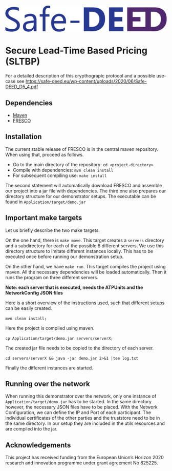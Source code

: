 ![Safe-DEED Logo](https://github.com/Safe-DEED/SLTBP/blob/master/Safe-DEED_logo.png)

# Secure Lead-Time Based Pricing (SLTBP)
For a detailed description of this crypthograpic protocol and a possible use-case see https://safe-deed.eu/wp-content/uploads/2020/06/Safe-DEED_D5_4.pdf

## Dependencies

- [Maven](https://maven.apache.org/)
- [FRESCO](https://github.com/aicis/fresco)


## Installation
The current stable release of FRESCO is in the central maven repository. When using that, proceed as follows.

- Go to the main directory of the repository: `cd <project-directory>`
- Compile with dependencies: `mvn clean install`
- For subsequent compiling use: `make install`

The second statement will automatically download FRESCO and assemble our project into a jar file with dependencies. The third
one also prepares our directory structure for our demonstrator setups. The executable can be found in `Application/target/demo.jar`

## Important make targets

Let us briefly describe the two make targets. 


On the one hand, there is `make move`. This target creates a `servers` directory and a subdirectory for each of the possible 8 different servers.
We use this directory structure to imitate different instances locally. This has to be executed once before running our demonstration setup.

On the other hand, we have `make run`. This target compiles the project using maven. All the necessary dependencies will be loaded automatically.
Then it runs the program on three different servers.

**Note: each server that is executed, needs the ATPUnits and the NetworkConfig JSON files**

Here is a short overview of the instructions used, such that different setups can be easily created.

 `mvn clean install;`

Here the project is compiled using maven.
 
 `cp Application/target/demo.jar servers/serverX;`

The created jar file needs to be copied to the directory of each server.

 `cd servers/serverX && java -jar demo.jar 2>&1 |tee log.txt` 

Finally the different instances are started. 

## Running over the network

When running this demonstrator over the network, only one instance of `Application/target/demo.jar` has to be started. In the same directory
however, the necessary JSON files have to be placed. With the Network Configuration, we can define the IP and Port of each participant. 
The individual certificates of the other parties and the truststore need to be in the same directory. In our setup they are included 
in the utils resources and are compiled into the jar.

## Acknowledgements

This project has received funding from the European Union’s Horizon 2020 research and innovation programme under grant agreement No 825225.
